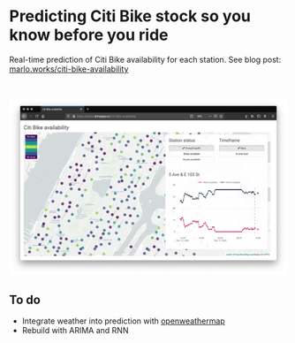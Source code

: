 # Predicting Citi Bike stock so you know before you ride

Real-time prediction of Citi Bike availability for each station. See blog post: [marlo.works/citi-bike-availability](https://www.marlo.works/posts/citi-bike-availability/)

<br>

![](screenshot.png)

## To do

- Integrate weather into prediction with [openweathermap](https://openweathermap.org/)
- Rebuild with ARIMA and RNN
